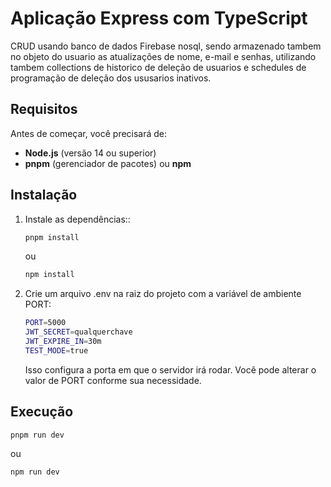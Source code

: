 # Aplicação Express com TypeScript

CRUD usando banco de dados Firebase nosql, sendo armazenado tambem no objeto do usuario as atualizações de nome,
e-mail e senhas, utilizando tambem collections de historico de deleção de usuarios e schedules de programação de deleção dos ususarios inativos.

## Requisitos

Antes de começar, você precisará de:

- **Node.js** (versão 14 ou superior)
- **pnpm** (gerenciador de pacotes) ou **npm**

## Instalação

1. Instale as dependências::

   ```bash
   pnpm install
   ```

   ou

   ```bash
   npm install
   ```

2. Crie um arquivo .env na raiz do projeto com a variável de ambiente PORT:

   ```bash
   PORT=5000
   JWT_SECRET=qualquerchave
   JWT_EXPIRE_IN=30m
   TEST_MODE=true
   ```

   Isso configura a porta em que o servidor irá rodar. Você pode alterar o valor de PORT conforme sua necessidade.

## Execução

    pnpm run dev

ou

    npm run dev
